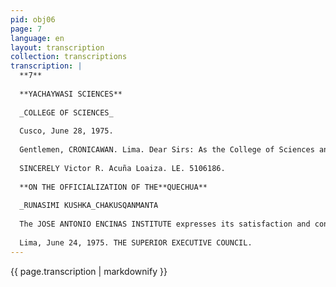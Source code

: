```yaml
---
pid: obj06
page: 7
language: en
layout: transcription
collection: transcriptions
transcription: |
  **7**
  
  **YACHAYWASI SCIENCES**
  
  _COLLEGE OF SCIENCES_
  
  Cusco, June 28, 1975.
  
  Gentlemen, CRONICAWAN. Lima. Dear Sirs: As the College of Sciences and Arts celebrates its SESQUICENTENNIAL, I offer my most gracious greetings, for having absorbed its wise teachings. My beloved College of Sciences and Arts, your name is a symbol of wisdom and sublime virtues, your name symbolizes constant improvement; through you I strive to expand my knowledge with the language of the Incas, with our beautiful runasimi. We scientists are scattered throughout Peru, working for its greatness. COLLEGE OF SCIENCES AND ARTS When I remember your name, I wipe away my tears of emotion; when I remember your wise teachings, I glorify your name. Your great Hamawt'as come to mind; they are: José Gabriel Cosío, Fortunato Herrera, Eusebio Corazao, Antonio Lorena, Uriel Garcia, Humberto Luna, and others. They are select spirits that bring prestige and glorification to our Cuzco. To speak of Cuzco is to speak of the ever-tender tradition of the College of Sciences and Arts, which is deeply rooted, full of space and sunshine, in the hearts of Cuzco residents. From its bosom came men endowed with honesty, wisdom, honor, and dignity, whose great leadership works and fights for the greatness of the nation. All of us scientists will be at the celebration of your glorious anniversary. My greetings go out to all of them, especially to those who work within it, so that they may see and acknowledge our eternal gratitude. And I extend this invocation to all of us scientists throughout Peru. GLORIOUS COLLEGE OF SCIENCES AND ARTS! This is my voice of profound gratitude that comes from my heart, so that you may receive it on your DAY.
  
  SINCERELY Victor R. Acuña Loaiza. LE. 5106186.
  
  **ON THE OFFICIALIZATION OF THE**QUECHUA**
  
  _RUNASIMI KUSHKA_CHAKUSQANMANTA
  
  The JOSE ANTONIO ENCINAS INSTITUTE expresses its satisfaction and congratulates the Revolutionary Government of the Armed Forces for having issued the Decree Law that recognizes "Quechua, like Spanish, as the official language of the Republic." In relation to this transcendental fact, and in order to contribute to the interpretation of our reality and the development of its culture, it considers it a patriotic duty to express: 1. Peru is a multicultural country in which human groups coexist who speak, some Spanish, others, Quechua and not a few Amara, in addition, in the wide Amazon basin, dozens of native languages ​​​​correspond to different tribes. 2. In accordance with the previous premise, the idiomatic personality of the aforementioned human groups must be considered if we truly aspire to respect the spiritual genius of the native cultures, among which Aymara occupies an important place due to the demographic volume that speaks it. 3. That efforts be made to review the alphabets that have been used at the initiative of individuals and entities, so that this instrument is as similar as possible to the Castilian alphabet, in order to avoid complications and confusion in the learning and use of native languages, since most of these alphabets do not meet this requirement. 4. That, when planning relevant actions, the participation of people of recognized cultural level whose mother tongue is one of the native languages ​​be taken into account, preferably, and that the concept of linguists and philologists who do not master these languages ​​not necessarily prevail, because, despite their respectable scientific information, they are at a clear disadvantage.
  
  Lima, June 24, 1975. THE SUPERIOR EXECUTIVE COUNCIL.
---
```


{{ page.transcription | markdownify }}
